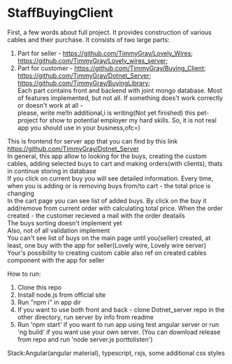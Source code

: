 # StaffBuyingClient

First, a few words about full project. It provides construction of various cables and their purchase. It consists of two large parts:  

1) Part for seller - https://github.com/TimmyGray/Lovely_Wires; https://github.com/TimmyGray/Lovely_wires_server;  
2) Part for customer - https://github.com/TimmyGray/Buying_Client; https://github.com/TimmyGray/Dotnet_Server; https://github.com/TimmyGray/BuyingLibrary;  
Each part contains front and backend with joint mongo database. Most of features implemented, but not all. If something does't work correctly or doesn't work at all -  
please, write me!In additional,i is writing(Not yet finished) this pet-project for show to potential employer my hard skills. So, it is not real app you should use in your business,ofc=)  
 
This is frontend for server app that you can find by this link https://github.com/TimmyGray/Dotnet_Server  
In general, this app allow to looking for the buys, creating the custom cables, adding selected buys to cart and making orders(with clients), thats in continue storing in database  
If you click on current buy you will see detailed information. Every time, when you is adding or is removing buys from/to cart - the total price is changing  
In the cart page you can see list of added buys. By click on the buy it add/remove from current order with calculating total price. When the order created - the customer recieved a mail with the order deatails  
The buys sorting doesn't implement yet  
Also, not of all validation implement  
You can't see list of buys on the main page until you(seller) created, at least, one buy with the app for seller(Lovely wire, Lovely wire server)  
Your's possibility to creating custom cable also ref on created cables component with the app for seller  

How to run:  
1) Clone this repo  
2) Install node.js from official site  
3) Run "npm i" in app dir  
4) If you want to use both front and back - clone Dotnet_server repo in the other directory, run server by info from readme  
5) Run 'npm start' if you want to run app using test angular server or run 'ng build' if you want use your own server. (You can download release from repo and run 'node server.js porttolisten')


Stack:Angular(angular material), typescript, rxjs, some additional css styles 
